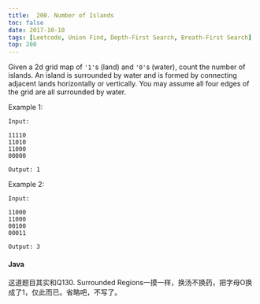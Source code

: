 ```yaml
---
title:  200. Number of Islands
toc: false
date: 2017-10-10
tags: [Leetcode, Union Find, Depth-First Search, Breath-First Search]
top: 200
---
```



Given a 2d grid map of `'1'`s (land) and `'0'`s (water), count the number of islands. An island is surrounded by water and is formed by connecting adjacent lands horizontally or vertically. You may assume all four edges of the grid are all surrounded by water.

Example 1:

```
Input:

11110
11010
11000
00000

Output: 1
```


Example 2:

```
Input:

11000
11000
00100
00011

Output: 3
```


#### Java

这道题目其实和Q130. Surrounded Regions一摸一样，换汤不换药，把字母O换成了1，仅此而已。省略吧，不写了。